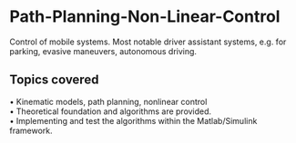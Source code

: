 # Path-Planning-Non-Linear-Control

Control of mobile systems. Most notable driver assistant systems, e.g. for parking, evasive maneuvers, autonomous driving.

## Topics covered
• Kinematic models, path planning, nonlinear control  
• Theoretical foundation and algorithms are provided.  
• Implementing and test the algorithms within the Matlab/Simulink framework.
